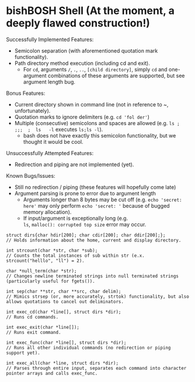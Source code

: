# bishBOSH Shell (At the moment, a deeply flawed construction!)
Successfully Implemented Features:
- Semicolon separation (with aforementioned quotation mark functionality).
- Path directory method execution (including cd and exit).
  - For `cd`, arguments `/`, `.`, `..`, `[child directory]`, simply `cd` and one-argument combinations of these arguments are supported, but see argument length bug.

Bonus Features:
- Current directory shown in command line (not in reference to ~, unfortunately).
- Quotation marks to ignore delimiters (e.g. `cd 'fol der'`)
- Multiple (consecutive) semicolons and spaces are allowed (e.g. `ls ; ;;;  ;  ls   -l` executes `ls;ls -l`).
  - bash does not have exactly this semicolon functionality, but we thought it would be cool.

Unsuccessfully Attempted Features:
- Redirection and piping are not implemented (yet).

Known Bugs/Issues:
- Still no redirection / piping (these features will hopefully come late)
- Argument parsing is prone to error due to argument length
  - Arguments longer than 8 bytes may be cut off (e.g. `echo 'secret: here'` may only perform `echo 'secret: '` because of bugged memory allocation).
  - If input/argument is exceptionally long (e.g. `                                                 ls`, `malloc(): corrupted top size` error may occur.

```
struct dirs{char hdir[200]; char cdir[200]; char ddir[200];};
// Holds information about the home, current and display directory.

int strcount(char *str, char *sub);
// Counts the total instances of sub within str (e.x. strcount("helllo", "ll") = 2).

char *null_term(char *str);
// Changes newline terminated strings into null terminated strings (particularly useful for fgets()).

int sep(char **str, char **src, char delim);
// Mimics strsep (or, more accurately, strtok) functionality, but also allows quotations to cancel out deliminators.

int exec_cd(char *line[], struct dirs *dir);
// Runs cd commands.

int exec_exit(char *line[]);
// Runs exit command.

int exec_func(char *line[], struct dirs *dir);
// Runs all other individual commands (no redirection or piping support yet).

int exec_all(char *line, struct dirs *dir);
// Parses through entire input, separates each command into character pointer arrays and calls exec_func.
```
